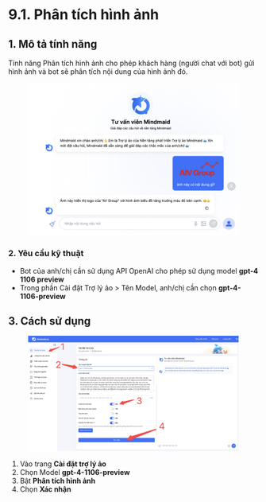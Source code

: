 # 9.1. Phân tích hình ảnh

## 1. Mô tả tính năng

Tính năng Phân tích hình ảnh cho phép khách hàng (người chat với bot) gửi hình ảnh và bot sẽ phân tích nội dung của hình ảnh đó.

<figure><img src="../../.gitbook/assets/image (1) (1) (1) (1).png" alt=""><figcaption></figcaption></figure>



### 2. Yêu cầu kỹ thuật

* Bot của anh/chị cần sử dụng API OpenAI cho phép sử dụng model **gpt-4 1106 preview**
* Trong phần Cài đặt Trợ lý ảo > Tên Model, anh/chị cần chọn **gpt-4-1106-preview**



## 3. Cách sử dụng

<figure><img src="../../.gitbook/assets/image (2) (1) (1).png" alt=""><figcaption></figcaption></figure>

1. Vào trang **Cài đặt trợ lý ảo**
2. Chọn Model **gpt-4-1106-preview**
3. Bật **Phân tích hình ảnh**
4. Chọn **Xác nhận**
